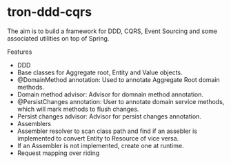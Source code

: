 # tron-ddd-cqrs
The aim is to build a framework for DDD, CQRS, Event Sourcing and some associated utilities on top of Spring. 

Features
 - DDD
  - Base classes for Aggregate root, Entity and Value objects. 
  - @DomainMethod annotation: Used to annotate Aggregate Root domain methods. 
  - Domain method advisor: Advisor for domnain method annotation. 
  - @PersistChanges annotation: User to annotate domain service methods, which will mark methods to flush changes. 
  - Persist changes advisor: Advisor for persist changes annotation. 
 - Assemblers
  - Assembler resolver to scan class path and find if an assebler is implemented to convert Entity to Resource of vice versa. 
  - If an Assembler is not implemented, create one at runtime. 
 - Request mapping over riding 

